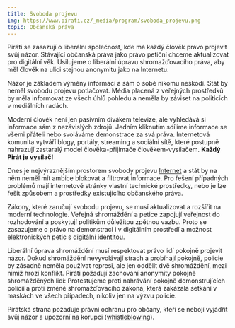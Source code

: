 ```yaml
---
title: Svoboda projevu
img: https://www.pirati.cz/_media/program/svoboda_projevu.png
topic: Občanská práva
---
```


Piráti se zasazují o liberální společnost, kde má každý člověk právo projevit svůj názor. Stávající občanská práva jako právo petiční chceme aktualizovat pro digitální věk. Usilujeme o liberální úpravu shromažďovacího práva, aby měl člověk na ulici stejnou anonymitu jako na Internetu.

Názor je základem výměny informací a sám o sobě nikomu neškodí. Stát by neměl svobodu projevu potlačovat. Média placená z veřejných prostředků by měla informovat ze všech úhlů pohledu a neměla by záviset na politicích v mediálních radách.

Moderní člověk není jen pasivním divákem televize, ale vyhledává si informace sám z nezávislých zdrojů. Jedním kliknutím sdílíme informace se všemi přáteli nebo svoláváme demonstrace za svá práva. Internetová komunita vytváří blogy, portály, streaming a sociální sítě, které postupně nahrazují zastaralý model člověka-přijímače člověkem-vysílačem. **Každý Pirát je vysílač!**

Dnes je nejvýraznějším prostorem svobody projevu [Internet][internet] a stát by na něm neměl mít ambice blokovat a filtrovat informace. Pro řešení případných problémů mají internetové stránky vlastní technické prostředky, nebo je lze řešit způsobem a prostředky existujícího občanského práva.

Zákony, které zaručují svobodu projevu, se musí aktualizovat a rozšířit na moderní technologie. Veřejná shromáždění a petice zapojují veřejnost do rozhodování a poskytují politikům důležitou zpětnou vazbu. Proto se zasazujeme o právo na demonstraci i v digitálním prostředí a možnost elektronických petic s [digitální identitou][internet].

Liberální úprava shromáždění musí respektovat právo lidí pokojně projevit názor. Dokud shromáždění nevyvolávají strach a probíhají pokojně, policie by zásadně neměla používat represi, ale jen oddělit dvě shromáždění, mezi nimiž hrozí konflikt. Piráti požadují zachování anonymity pokojně shromážděných lidí: Protestujeme proti nahrávání pokojně demonstrujících policií a proti změně shromažďovacího zákona, která zakázala setkání v maskách ve všech případech, nikoliv jen na výzvu policie.

Pirátská strana požaduje právní ochranu pro občany, kteří se nebojí vyjádřit svůj názor a upozorní na korupci ([whistleblowing][]).

[internet]: https://www.pirati.cz/program/internet
[whistleblowing]: www.cs.wikipedia.org/wiki/Whistleblowing
